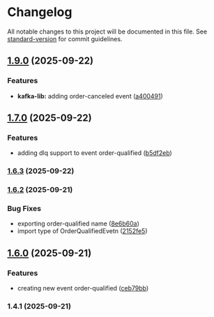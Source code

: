 # Changelog

All notable changes to this project will be documented in this file. See [standard-version](https://github.com/conventional-changelog/standard-version) for commit guidelines.

## [1.9.0](https://github.com/VilasBoas1407/projeto-1-eda-plataforma-e-commerce/compare/v1.8.0...v1.9.0) (2025-09-22)


### Features

* **kafka-lib:** adding order-canceled event ([a400491](https://github.com/VilasBoas1407/projeto-1-eda-plataforma-e-commerce/commit/a40049173017fef19c92857cffe552126b5281f1))


## [1.7.0](https://github.com/VilasBoas1407/projeto-1-eda-plataforma-e-commerce/compare/v1.6.3...v1.7.0) (2025-09-22)

### Features

* adding dlq support to event order-qualified ([b5df2eb](https://github.com/VilasBoas1407/projeto-1-eda-plataforma-e-commerce/commit/b5df2eb18c1c7d0ed3c669a3b80b7cd887903f8e))

### [1.6.3](https://github.com/VilasBoas1407/projeto-1-eda-plataforma-e-commerce/compare/v1.6.2...v1.6.3) (2025-09-22)

### [1.6.2](https://github.com/VilasBoas1407/projeto-1-eda-plataforma-e-commerce/compare/v1.6.0...v1.6.2) (2025-09-21)


### Bug Fixes

* exporting order-qualified name ([8e6b60a](https://github.com/VilasBoas1407/projeto-1-eda-plataforma-e-commerce/commit/8e6b60a5f679907d75d1b4b9532763d6384f8dab))
* import type of OrderQualifiedEvetn ([2152fe5](https://github.com/VilasBoas1407/projeto-1-eda-plataforma-e-commerce/commit/2152fe507b95a3cfbce5d9b2abc5ee8e50154b3b))

## [1.6.0](https://github.com/VilasBoas1407/projeto-1-eda-plataforma-e-commerce/compare/v1.4.1...v1.6.0) (2025-09-21)


### Features

* creating new event order-qualified ([ceb79bb](https://github.com/VilasBoas1407/projeto-1-eda-plataforma-e-commerce/commit/ceb79bb6a64dca2cb9c24f050371c8af4649d969))

### 1.4.1 (2025-09-21)
